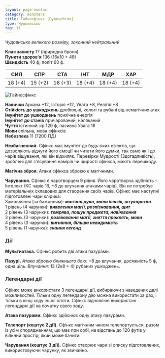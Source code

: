 ```yaml
---
layout: page-nontoc
category: monsters
title: Гайносфінкс [Gynosphinx]
type: Чудовисько
tag: 11
---
```


_Чудовисько великого розміру, законний нейтральний_

**Клас захисту** 17 (природна броня)    
**Пункти здоров'я** 136 (16к10 + 48)    
**Швидкість** 40 ф, політ 60 ф.

| СИЛ     | СПР     | СТА     | ІНТ     | МДР     | ХАР     |
| ------- | ------- | ------- | ------- | ------- | ------- |
| 18 (+4) | 15 (+2) | 16 (+3) | 18 (+4) | 18 (+4) | 18 (+4) |

![Гайносфінкс](https://www.dndbeyond.com/avatars/thumbnails/30835/919/1000/1000/638063924067395675.png) 

**Навички** Аркана +12, Історія +12, Увага +8, Релігія +8    
**Стійкість до ушкоджень** дробильні, колоті та рубані від немагічних атак    
**Імунітет до ушкоджень** психічна енергія    
**Імунітет до станів** причарований, наляканий    
**Чуття** істинний зір 120 ф, пасивна Увага 18    
**Мови** спільна, мова сфінксів    
**Небезпека** 11 (7200 ПД)

**Незбагненний.** Сфінкс має імунітет до будь-яких ефектів, що дозволяють відчути його емоції чи читати його думки, так само як і до чарів віщування, які він відхиляє. Перевірки Мудрості (Здогадливість), зроблені для з'ясування намірів чи щирості сфінкса, мають перешкоду.    

**Магічна зброя.** Атаки сфінкса зброєю є магічними.    

**Чарування.** Сфінкс є чаротворцем 9 рівня. Його чаротворча здібність - Інтелект (КС чарів 16, +8 до влучання атаками чарів). Він не потребує матеріальних складових для створення своїх чарів. Сфінкс має наступні підготовлені чари клірика:    
Замовляння (за бажанням): **_магічна рука, мала ілюзія, штукарство_**    
1 рівень (4 чарунки): **_виявлення магії, розпізнавання, щит_**    
2 рівень (3 чарунки): **_темрява, пошук предмета, навіювання_**    
3 рівень (3 чарунки): **_розвіювання магії, зняття проклять, мови_**    
4 рівень (3 чарунки): **_вигнання, більша невидимість_**    
5 рівень (1 чарунка): **_знання легенд_**

### Дії
**Мультиатака.** Сфінкс робить дві атаки пазурами.    

**Пазурі.** _Атака зброєю ближнього бою:_ +8 до влучання, досяжність 5 ф, одна ціль. _Влучання:_ 13 (2к8 + 4) рубаних ушкоджень.

### Легендарні дії
Сфінкс може використати 3 легендарні дії, вибираючи з наведених далі можливостей. Тільки одну легендарну дію можна використати за раз, і тільки в кінці ходу іншої істоти. Сфінкс відновлює використані легендарні дії на початку свого ходу.    

**Атака пазурами.** Сфінкс здійснює одну атаку пазурами.    

**Телепорт (коштує 2 дії).** Сфінкс магічним чином телепортується, разом із усім спорядженням, що має при собі, на відстань до 120 футів у вільний простір, який може бачити.    

**Чарування (коштує 3 дії).** Сфінкс створює чари зі списку підготовлених, використовуючи чарунку, як звичайно.
